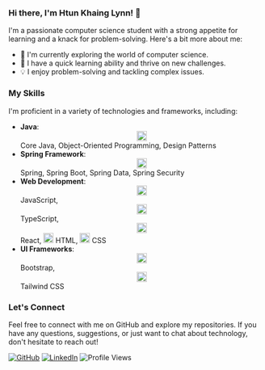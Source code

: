 ### Hi there, I'm Htun Khaing Lynn! 👋

I'm a passionate computer science student with a strong appetite for learning and a knack for problem-solving. Here's a bit more about me:

- 🔭 I'm currently exploring the world of computer science.
- 🌱 I have a quick learning ability and thrive on new challenges.
- 💡 I enjoy problem-solving and tackling complex issues.

### My Skills

I'm proficient in a variety of technologies and frameworks, including:

- **Java**:
  <div align="center">
    <img src="https://img.icons8.com/color/48/java-coffee-cup-logo--v1.png" width="20" height="20" />
  </div>
  Core Java, Object-Oriented Programming, Design Patterns
- **Spring Framework**:
  <div align="center">
    <img src="https://img.icons8.com/color/48/spring-logo.png" width="20" height="20" />
  </div>
  Spring, Spring Boot, Spring Data, Spring Security
- **Web Development**:
  <div align="center">
    <img src="https://img.icons8.com/color/48/javascript--v1.png" width="20" height="20" />
  </div>
  JavaScript,
  <div align="center">
    <img src="https://img.icons8.com/color/48/typescript.png" width="20" height="20" />
  </div>
  TypeScript,
  <div align="center">
    <img src="https://img.icons8.com/color/48/react-native.png" width="20" height="20" />
  </div>
  React,
  <img src="https://img.icons8.com/color/48/html-5.png" width="20" height="20" /> HTML,
  <img src="https://img.icons8.com/color/48/css3.png" width="20" height="20" /> CSS
- **UI Frameworks**:
  <div align="center">
    <img src="https://img.icons8.com/color/48/bootstrap.png" width="20" height="20" />
  </div>
  Bootstrap,
  <div align="center">
    <img src="https://img.icons8.com/color/48/tailwindcss.png" width="20" height="20" />
  </div>
  Tailwind CSS

### Let's Connect

Feel free to connect with me on GitHub and explore my repositories. If you have any questions, suggestions, or just want to chat about technology, don't hesitate to reach out!

[![GitHub](https://img.shields.io/github/followers/htunkhainglynn?style=social)](https://github.com/htunkhainglynn)
[![LinkedIn](https://img.shields.io/badge/LinkedIn-Connect-blue)](https://www.linkedin.com/in/htun-khaing-lynn-a496b31a7/)
![Profile Views](https://komarev.com/ghpvc/?username=htunkhainglynn)
